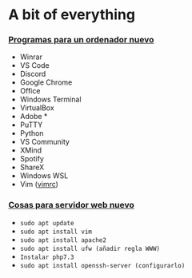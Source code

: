 # A bit of everything

### <ins>Programas para un ordenador nuevo
* Winrar
* VS Code
* Discord
* Google Chrome
* Office
* Windows Terminal
* VirtualBox
* Adobe *
* PuTTY
* Python
* VS Community
* XMind
* Spotify
* ShareX
* Windows WSL
* Vim ([vimrc](https://github.com/alejandromume/vimrc))


### <ins>Cosas para servidor web nuevo
* `sudo apt update`
* `sudo apt install vim`
* `sudo apt install apache2`
* `sudo apt install ufw (añadir regla WWW)`
* `Instalar php7.3`
* `sudo apt install openssh-server (configurarlo)`
